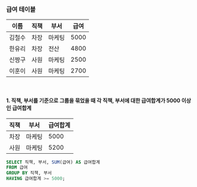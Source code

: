 ### 급여 테이블

| 이름 | 직책 | 부서 | 급여 |
| --- | --- | --- | --- |
| 김철수 | 차장 | 마케팅 | 5000 |
| 한유리 | 차장 | 전산 | 4800 |
| 신짱구 | 사원 | 마케팅 | 2500 |
| 이훈이 | 사원 | 마케팅 | 2700 |
<br />

#### 1. 직책, 부서를 기준으로 그룹을 묶었을 때 각 직책, 부서에 대한 급여합계가 5000 이상인 급여합계

| 직책 | 부서 | 급여합계 |
| --- | --- | --- |
| 차장 | 마케팅 | 5000 |
| 사원 | 마케팅 | 5200 |

```sql
SELECT 직책, 부서, SUM(급여) AS 급여합계
FROM 급여
GROUP BY 직책, 부서
HAVING 급여합계 >= 5000;
```
